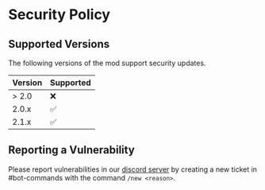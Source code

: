 # Security Policy

## Supported Versions

The following versions of the mod support security updates.

| Version | Supported          |
| ------- | ------------------ |
| > 2.0   | :x:                |
| 2.0.x   | :white_check_mark: |
| 2.1.x   | :white_check_mark: |

## Reporting a Vulnerability

Please report vulnerabilities in our [discord server](https://discord.gg/moulberry) by creating a new
ticket in #bot-commands with the command `/new <reason>`.
